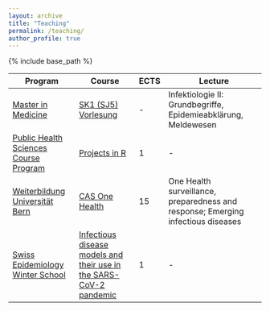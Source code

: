```yaml
---
layout: archive
title: "Teaching"
permalink: /teaching/
author_profile: true
---
```


{% include base_path %}

Program | Course | ECTS | Lecture
------- | ------ | ---- | -------
[Master in Medicine](https://www.medizin.unibe.ch/studies/study_programs/master_in_medicine/index_eng.html) | [SK1 (SJ5) Vorlesung](https://www.ksl.unibe.ch/KSL/kurzansicht?4&stammNr=451204&semester=FS2023&lfdNr=0) | - | Infektiologie II: Grundbegriffe, Epidemieabklärung, Meldewesen
[Public Health Sciences Course Program](https://www.medizin.unibe.ch/phs) | [Projects in R](https://ispmbern.github.io/projects-in-R/) | 1 | -
[Weiterbildung Universität Bern](https://www.unibe.ch/lifelong_learning/universitaere_weiterbildung/uebersicht/index_ger.html) | [CAS One Health](https://www.unibe.ch/continuing_education_programs/cas_one_health/index_eng.html) | 15 | One Health surveillance, preparedness and response; Emerging infectious diseases
[Swiss Epidemiology Winter School](https://www.epi-winterschool.org) | [Infectious disease models and their use in the SARS-CoV-2 pandemic](https://www.epi-winterschool.org/wp-content/uploads/2021/06/WS2022_AlthausRiouHodcroft_Infectious_disease_description.pdf) | 1 | -
